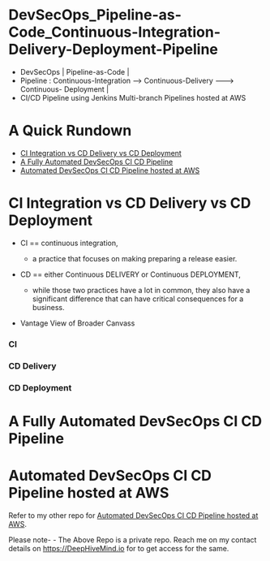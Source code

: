 # DevSecOps_Pipeline-as-Code_Continuous-Integration-Delivery-Deployment-Pipeline
- DevSecOps | Pipeline-as-Code | 
- Pipeline : Continuous-Integration --> Continuous-Delivery ---> Continuous- Deployment | 
- CI/CD Pipeline using Jenkins Multi-branch Pipelines hosted at AWS


# A Quick Rundown
- [CI Integration vs CD Delivery vs CD Deployment](#CI-Integration-vs-CD-Delivery-vs-CD-Deployment)
- [A Fully Automated DevSecOps CI CD Pipeline](#a-fully-automated-devsecops-ci-cd-pipeline)
- [Automated DevSecOps CI CD Pipeline hosted at AWS](#automated-devsecops-CI-CD-Pipeline-hosted-at-AWS)


# CI Integration vs CD Delivery vs CD Deployment

* CI == continuous integration, 
    - a practice that focuses on making preparing a release easier. 
    
* CD == either Continuous DELIVERY or Continuous DEPLOYMENT, 
     - while those two practices have a lot in common, they also have a significant difference that can have critical consequences for a business.
     
* Vantage View of Broader Canvass

     
### CI

### CD Delivery

### CD Deployment


# A Fully Automated DevSecOps CI CD Pipeline


# Automated DevSecOps CI CD Pipeline hosted at AWS

Refer to my other repo for [Automated DevSecOps CI CD Pipeline hosted at AWS](https://github.com/DeepHiveMind/Automated-DevSecOps-CI-CD-Pipeline-hosted-at-AWS).
    
Please note- 
    - The Above Repo is a private repo. Reach me on my contact details on https://DeepHiveMind.io for to get access for the same.
